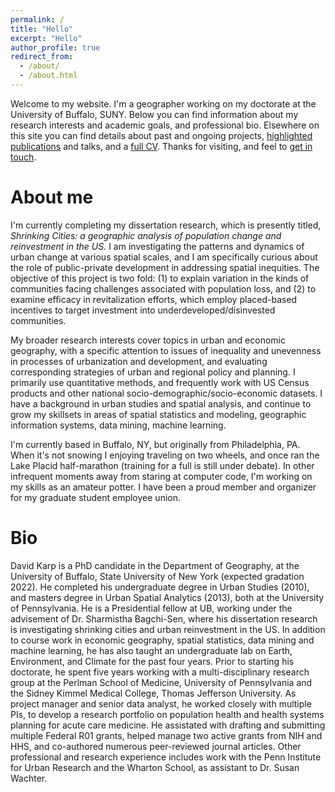 ```yaml
---
permalink: /
title: "Hello"
excerpt: "Hello"
author_profile: true
redirect_from: 
  - /about/
  - /about.html
---
```


Welcome to my website. I'm a geographer working on my doctorate at the University of Buffalo, SUNY. Below you can find information about my research interests and academic goals, and professional bio. Elsewhere on this site you can find details about past and ongoing projects</a>, <a href="{{ base_path }}publications">highlighted publications</a> and talks, and a <a href="{{ base_path }}cv">full CV</a>. Thanks for visiting, and feel to <a href="{{ base_path }}contact">get in touch</a>.

About me
====== 
I'm currently completing my dissertation research, which is presently titled, <i>Shrinking Cities: a geographic analysis of population change and reinvestment in the US.</i> I am investigating the patterns and dynamics of urban change at various spatial scales, and I am specifically curious about the role of public-private development in addressing spatial inequities. The objective of this project is two fold: (1) to explain variation in the kinds of communities facing challenges associated with population loss, and (2) to examine efficacy in revitalization efforts, which employ placed-based incentives to target investment into underdeveloped/disinvested communities. 

My broader research interests cover topics in urban and economic geography, with a specific attention to issues of inequality and unevenness in processes of urbanization and development, and evaluating corresponding strategies of urban and regional policy and planning. I primarily use quantitative methods, and frequently work with US Census products and other national socio-demographic/socio-economic datasets. I have a background in urban studies and spatial analysis, and continue to grow my skillsets in areas of spatial statistics and modeling, geographic information systems, data mining, machine learning. 

I'm currently based in Buffalo, NY, but originally from Philadelphia, PA. When it's not snowing I enjoying traveling on two wheels, and once ran the Lake Placid half-marathon (training for a full is still under debate). In other infrequent moments away from staring at computer code, I'm working on my skills as an amateur potter. I have been a proud member and organizer for my graduate student employee union.

Bio
======
David Karp is a PhD candidate in the Department of Geography, at the University of Buffalo, State University of New York (expected gradation 2022). He completed his undergraduate degree in Urban Studies (2010), and masters degree in Urban Spatial Analytics (2013), both at the University of Pennsylvania. He is a Presidential fellow at UB, working under the advisement of Dr. Sharmistha Bagchi-Sen, where his dissertation research is investigating shrinking cities and urban reinvestment in the US. In addition to course work in economic geography, spatial statistics, data mining and machine learning, he has also taught an undergraduate lab on Earth, Environment, and Climate for the past four years. Prior to starting his doctorate, he spent five years working with a multi-disciplinary research group at the Perlman School of Medicine, University of Pennsylvania and the Sidney Kimmel Medical College, Thomas Jefferson University. As project manager and senior data analyst, he worked closely with multiple PIs, to develop a research portfolio on population health and health systems planning for acute care medicine. He assistated with drafting and submitting multiple Federal R01 grants, helped manage two active grants from NIH and HHS, and co-authored numerous peer-reviewed journal articles. Other professional and research experience includes work with the Penn Institute for Urban Research and the Wharton School, as assistant to Dr. Susan Wachter.